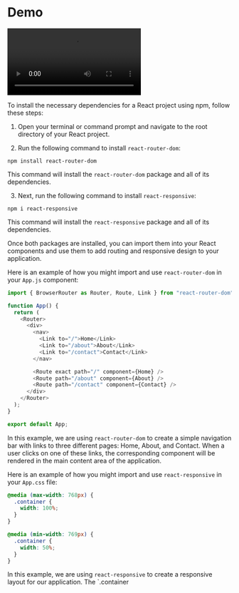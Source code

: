 # Demo

<video>
    <source src="./src/assets/Swiggy _ Vaibhav Saroj.mp4"/>
</video>


 To install the necessary dependencies for a React project using npm, follow these steps:

1. Open your terminal or command prompt and navigate to the root directory of your React project.

2. Run the following command to install `react-router-dom`:

```
npm install react-router-dom
```

This command will install the `react-router-dom` package and all of its dependencies.

3. Next, run the following command to install `react-responsive`:

```
npm i react-responsive
```

This command will install the `react-responsive` package and all of its dependencies.

Once both packages are installed, you can import them into your React components and use them to add routing and responsive design to your application.

Here is an example of how you might import and use `react-router-dom` in your `App.js` component:

```javascript
import { BrowserRouter as Router, Route, Link } from "react-router-dom";

function App() {
  return (
    <Router>
      <div>
        <nav>
          <Link to="/">Home</Link>
          <Link to="/about">About</Link>
          <Link to="/contact">Contact</Link>
        </nav>

        <Route exact path="/" component={Home} />
        <Route path="/about" component={About} />
        <Route path="/contact" component={Contact} />
      </div>
    </Router>
  );
}

export default App;
```

In this example, we are using `react-router-dom` to create a simple navigation bar with links to three different pages: Home, About, and Contact. When a user clicks on one of these links, the corresponding component will be rendered in the main content area of the application.

Here is an example of how you might import and use `react-responsive` in your `App.css` file:

```css
@media (max-width: 768px) {
  .container {
    width: 100%;
  }
}

@media (min-width: 769px) {
  .container {
    width: 50%;
  }
}
```

In this example, we are using `react-responsive` to create a responsive layout for our application. The `.container


